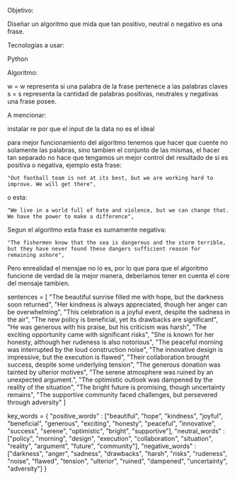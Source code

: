 Objetivo:

Diseñar un algoritmo que mida que tan positivo, neutral o negativo es una frase.

Tecnologías a usar:

Python

Algoritmo:

w = w representa si una palabra de la frase pertenece a las palabras claves
s = s representa la cantidad de palabras positivas, neutrales y negativas una frase posee.


A mencionar:

instalar re por que el input de la data no es el ideal

para mejor funcionamiento del algoritmo tenemos que hacer que cuente no solamente las palabras, sino tambien el conjunto de las mismas, el hacer tan separado
no hace que tengamos un mejor control del resultado de si es positiva o negativa, ejemplo esta frase:

    "Out football team is not at its best, but we are working hard to improve. We will get there",

o esta:

    "We live in a world full of hate and violence, but we can change that. We have the power to make a difference",

Segun el algoritmo esta frase es sumamente negativa:

    "The fishermen know that the sea is dangerous and the storm terrible, but they have never found these dangers sufficient reason for remaining ashore",

Pero enrealidad el mensjae no lo es, por lo que para que el algoritmo funcione de verdad de la mejor manera, deberiamos tener en cuenta el core del mensaje tambien.


sentences = [
    "The beautiful sunrise filled me with hope, but the darkness soon returned",
    "Her kindness is always appreciated, though her anger can be overwhelming",
    "This celebration is a joyful event, despite the sadness in the air",
    "The new policy is beneficial, yet its drawbacks are significant",
    "He was generous with his praise, but his criticism was harsh",
    "The exciting opportunity came with significant risks",
    "She is known for her honesty, although her rudeness is also notorious",
    "The peaceful morning was interrupted by the loud construction noise",
    "The innovative design is impressive, but the execution is flawed",
    "Their collaboration brought success, despite some underlying tension",
    "The generous donation was tainted by ulterior motives",
    "The serene atmosphere was ruined by an unexpected argument.",
    "The optimistic outlook was dampened by the reality of the situation",
    "The bright future is promising, though uncertainty remains",
    "The supportive community faced challenges, but persevered through adversity"
]

key_words = {
    "positive_words" : ["beautiful", "hope", "kindness", "joyful", "beneficial", "generous", "exciting", "honesty", "peaceful", "innovative", "success", "serene", "optimistic", "bright", "supportive"],
    "neutral_words" : ["policy", "morning", "design", "execution", "collaboration", "situation", "reality", "argument", "future", "community"],
    "negative_words" : ["darkness", "anger", "sadness", "drawbacks", "harsh", "risks", "rudeness", "noise", "flawed", "tension", "ulterior", "ruined", "dampened", "uncertainty", "adversity"]
}